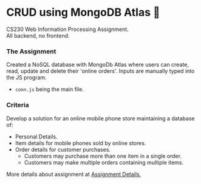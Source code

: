# CRUD using MongoDB Atlas 📂
CS230 Web Information Processing Assignment. <br/>
All backend, no frontend.

### The Assignment
Created a NoSQL database with MongoDb Atlas where users can create, read, update and delete their 'online orders'. Inputs are manually typed into the JS program.
- `conn.js` being the main file.

### Criteria <br/>
Develop a solution for an online mobile phone store maintaining a database of: 
- Personal Details.
- Item details for mobile phones sold by online stores.
- Order details for customer purchases.
  - Customers may purchase more than one item in a single order.
  - Customers may make multiple orders containing multiple items.

More details about assignment at [Assignment Details.](https://github.com/khatington/CRUD_mongodb_atlas/blob/main/CS230%20-%20Assignment%205.pdf)

